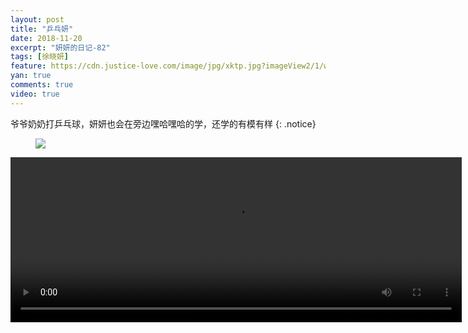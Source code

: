 ```yaml
---
layout: post
title: "乒乓妍"
date: 2018-11-20
excerpt: "妍妍的日记-82"
tags: [徐晓妍]
feature: https://cdn.justice-love.com/image/jpg/xktp.jpg?imageView2/1/w/1200/h/500
yan: true
comments: true
video: true
---
```

爷爷奶奶打乒乓球，妍妍也会在旁边嘿哈嘿哈的学，还学的有模有样
{: .notice}
<figure>
    <img src="{{ site.staticUrl }}/yanyan/image/pingpang.jpeg" />
</figure>
<video id="my-video" class="video-js vjs-16-9 clipboard" controls preload="auto" width="722" height="264" data-setup="{}">
    <source src="{{ site.staticUrl }}/yanyan/video/pingpang.mp4" type='video/mp4'>
    <p class="vjs-no-js">
      To view this video please enable JavaScript, and consider upgrading to a web browser that
      <a href="http://videojs.com/html5-video-support/" target="_blank">supports HTML5 video</a>
    </p>
</video>
